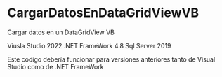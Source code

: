 # CargarDatosEnDataGridViewVB
Cargar datos en un DataGridView VB

Viusla Studio 2022
.NET FrameWork 4.8
Sql Server 2019

Este código debería funcionar para versiones anteriores tanto de Visual Studio como de .NET FrameWork
